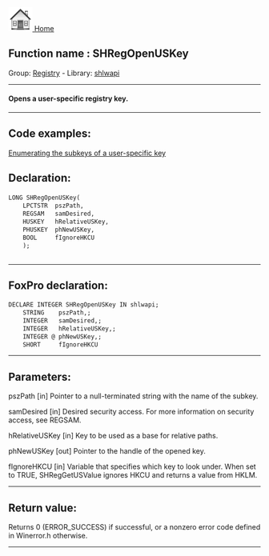 [<img src="../../images/home.png"> Home ](https://github.com/VFPX/Win32API)  

## Function name : SHRegOpenUSKey
Group: [Registry](../../functions_group.md#Registry)  -  Library: [shlwapi](../../libraries.md#shlwapi)  
***  


#### Opens a user-specific registry key.
***  


## Code examples:
[Enumerating the subkeys of a user-specific key](../../samples/sample_129.md)  

## Declaration:
```foxpro  
LONG SHRegOpenUSKey(
    LPCTSTR  pszPath,
    REGSAM   samDesired,
    HUSKEY   hRelativeUSKey,
    PHUSKEY  phNewUSKey,
    BOOL     fIgnoreHKCU
    );
  
```  
***  


## FoxPro declaration:
```foxpro  
DECLARE INTEGER SHRegOpenUSKey IN shlwapi;
   	STRING    pszPath,;
   	INTEGER   samDesired,;
   	INTEGER   hRelativeUSKey,;
   	INTEGER @ phNewUSKey,;
   	SHORT     fIgnoreHKCU  
```  
***  


## Parameters:
pszPath 
[in] Pointer to a null-terminated string with the name of the subkey. 

samDesired 
[in] Desired security access. For more information on security access, see REGSAM. 

hRelativeUSKey 
[in] Key to be used as a base for relative paths. 

phNewUSKey 
[out] Pointer to the handle of the opened key. 

fIgnoreHKCU 
[in] Variable that specifies which key to look under. When set to TRUE, SHRegGetUSValue ignores HKCU and returns a value from HKLM.  
***  


## Return value:
Returns 0 (ERROR_SUCCESS) if successful, or a nonzero error code defined in Winerror.h otherwise.  
***  


